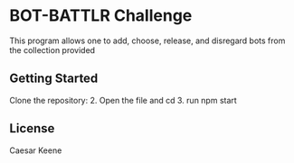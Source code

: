 # BOT-BATTLR Challenge
This program allows one to add, choose, release, and disregard bots from the collection provided

## Getting Started
Clone the repository:
2. Open the file and cd 
3. run npm start


## License
 Caesar Keene